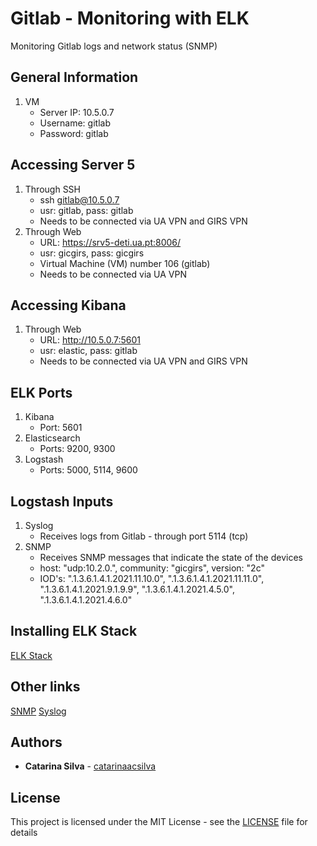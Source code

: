 # Gitlab - Monitoring with ELK

Monitoring Gitlab logs and network status (SNMP)

## General Information

1. VM
	- Server IP: 10.5.0.7
	- Username: gitlab
	- Password: gitlab

## Accessing Server 5

1. Through SSH
	- ssh gitlab@10.5.0.7
	- usr: gitlab, pass: gitlab
	- Needs to be connected via UA VPN and GIRS VPN 
2. Through Web
	- URL: https://srv5-deti.ua.pt:8006/
	- usr: gicgirs, pass: gicgirs
	- Virtual Machine (VM) number 106 (gitlab)
	- Needs to be connected via UA VPN

## Accessing Kibana

1. Through Web
	- URL: http://10.5.0.7:5601
	- usr: elastic, pass: gitlab
	- Needs to be connected via UA VPN and GIRS VPN 

## ELK Ports

1. Kibana
	- Port: 5601
2. Elasticsearch
	- Ports: 9200, 9300
3. Logstash
	- Ports: 5000, 5114, 9600

## Logstash Inputs

1. Syslog
	- Receives logs from Gitlab - through port 5114 (tcp)
2. SNMP
	- Receives SNMP messages that indicate the state of the devices
	- host: "udp:10.2.0.", community: "gicgirs", version: "2c" 
	- IOD's: ".1.3.6.1.4.1.2021.11.10.0", ".1.3.6.1.4.1.2021.11.11.0", ".1.3.6.1.4.1.2021.9.1.9.9", ".1.3.6.1.4.1.2021.4.5.0", ".1.3.6.1.4.1.2021.4.6.0"

## Installing ELK Stack

[ELK Stack](https://appfleet.com/blog/docker-centralized-logging-with-elk-stack/)

## Other links

[SNMP](https://www.elastic.co/guide/en/logstash/current/plugins-inputs-snmp.html)
[Syslog](https://www.elastic.co/guide/en/logstash/current/plugins-inputs-syslog.html)


## Authors

* **Catarina Silva** - [catarinaacsilva](https://github.com/catarinaacsilva)

## License

This project is licensed under the MIT License - see the [LICENSE](LICENSE) file for details
